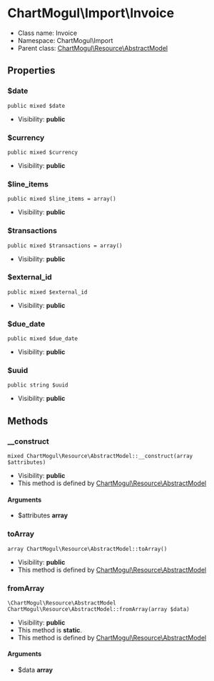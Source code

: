 ChartMogul\Import\Invoice
===============






* Class name: Invoice
* Namespace: ChartMogul\Import
* Parent class: [ChartMogul\Resource\AbstractModel](ChartMogul-Resource-AbstractModel.md)





Properties
----------


### $date

    public mixed $date





* Visibility: **public**


### $currency

    public mixed $currency





* Visibility: **public**


### $line_items

    public mixed $line_items = array()





* Visibility: **public**


### $transactions

    public mixed $transactions = array()





* Visibility: **public**


### $external_id

    public mixed $external_id





* Visibility: **public**


### $due_date

    public mixed $due_date





* Visibility: **public**


### $uuid

    public string $uuid





* Visibility: **public**


Methods
-------


### __construct

    mixed ChartMogul\Resource\AbstractModel::__construct(array $attributes)





* Visibility: **public**
* This method is defined by [ChartMogul\Resource\AbstractModel](ChartMogul-Resource-AbstractModel.md)


#### Arguments
* $attributes **array**



### toArray

    array ChartMogul\Resource\AbstractModel::toArray()





* Visibility: **public**
* This method is defined by [ChartMogul\Resource\AbstractModel](ChartMogul-Resource-AbstractModel.md)




### fromArray

    \ChartMogul\Resource\AbstractModel ChartMogul\Resource\AbstractModel::fromArray(array $data)





* Visibility: **public**
* This method is **static**.
* This method is defined by [ChartMogul\Resource\AbstractModel](ChartMogul-Resource-AbstractModel.md)


#### Arguments
* $data **array**



